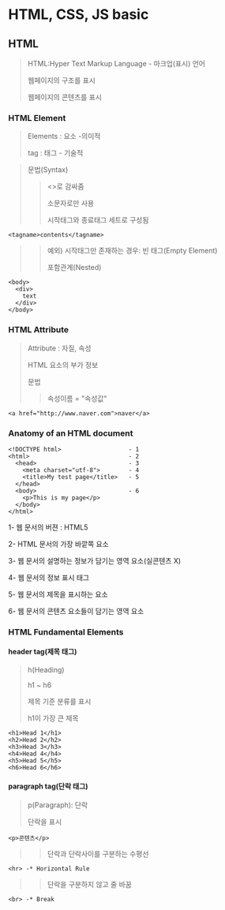 # HTML, CSS, JS basic

## HTML

> HTML:Hyper Text Markup Language - 마크업(표시) 언어
> 
> 웹페이지의 구조를 표시
> 
> 웹페이지의 콘텐츠를 표시

### HTML Element

> Elements : 요소 -의미적
> 
> tag : 태그 - 기술적

> 문법(Syntax)
> > <>로 감싸줌
> > 
> > 소문자로만 사용
> > 
> > 시작태그와 종료태그 세트로 구성됨
```
<tagname>contents</tagname>
```
> > 
> > 예외) 시작태그만 존재하는 경우: 빈 태그(Empty Element)
> > 
> > 포함관계(Nested)
```
<body>
  <div>
    text
  </div>
</body>
```


### HTML Attribute

> Attribute : 자질, 속성
> 
> HTML 요소의 부가 정보
> 
> 문법
> > 속성이름 = "속성값"
```
<a href="http://www.naver.com">naver</a>
```

### Anatomy of an HTML document

```
<!DOCTYPE html>                   - 1
<html>                            - 2
  <head>                          - 3
    <meta charset="utf-8">        - 4
    <title>My test page</title>   - 5
  </head>
  <body>                          - 6
    <p>This is my page</p>
  </body>
</html>
```

1- 웹 문서의 버젼 : HTML5

2- HTML 문서의 가장 바깥쪽 요소

3- 웹 문서의 설명하는 정보가 담기는 영역 요소(실콘텐츠 X)

4- 웹 문서의 정보 표시 태그

5- 웹 문서의 제목을 표시하는 요소

6- 웹 문서의 콘텐츠 요소들이 담기는 영역 요소


### HTML Fundamental Elements

#### header tag(제목 태그)
> h(Heading)
>
> h1 ~ h6
> 
> 제목 기준 분류를 표시
> 
> h1이 가장 큰 제목

```
<h1>Head 1</h1>
<h2>Head 2</h2>
<h3>Head 3</h3>
<h4>Head 4</h4>
<h5>Head 5</h5>
<h6>Head 6</h6>
```

#### paragraph tag(단락 태그)
> p(Paragraph): 단락
> 
> 단락을 표시
```
<p>콘텐츠</p>
```
> > 단락과 단락사이를 구분하는 수평선
```
<hr> -* Horizontal Rule
```
> > 단락을 구분하지 않고 줄 바꿈
```
<br> -* Break
```
